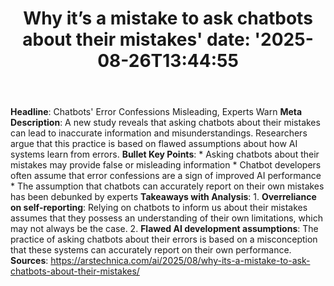 ﻿---
title: "Why it’s a mistake to ask chatbots about their mistakes'
date: '2025-08-26T13:44:55"
category: "Markets"
summary: ""
slug: "why its a mistake to ask chatbots about their mistakes"
source_urls:
  - "https://arstechnica.com/ai/2025/08/why-its-a-mistake-to-ask-chatbots-about-their-mistakes/"
seo:
  title: "Why it’s a mistake to ask chatbots about their mistakes | Hash n Hedge'
  description: '"
  keywords: ["news", "markets", "brief"]
---
**Headline**: Chatbots' Error Confessions Misleading, Experts Warn  **Meta Description**: A new study reveals that asking chatbots about their mistakes can lead to inaccurate information and misunderstandings. Researchers argue that this practice is based on flawed assumptions about how AI systems learn from errors.  **Bullet Key Points**:  * Asking chatbots about their mistakes may provide false or misleading information * Chatbot developers often assume that error confessions are a sign of improved AI performance * The assumption that chatbots can accurately report on their own mistakes has been debunked by experts  **Takeaways with Analysis**:  1. **Overreliance on self-reporting**: Relying on chatbots to inform us about their mistakes assumes that they possess an understanding of their own limitations, which may not always be the case. 2. **Flawed AI development assumptions**: The practice of asking chatbots about their errors is based on a misconception that these systems can accurately report on their own performance.  **Sources**:  https://arstechnica.com/ai/2025/08/why-its-a-mistake-to-ask-chatbots-about-their-mistakes/ 
